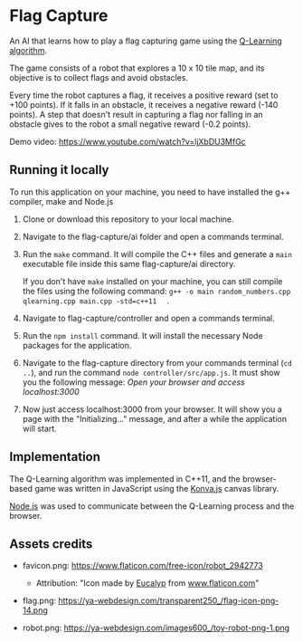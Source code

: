 # Flag Capture

An AI that learns how to play a flag capturing game using the [Q-Learning algorithm](https://en.wikipedia.org/wiki/Q-learning).

The game consists of a robot that explores a 10 x 10 tile map, and its objective is to collect flags and avoid obstacles.

Every time the robot captures a flag, it receives a positive reward (set to +100 points). If it falls in an obstacle, it receives a negative reward (-140 points). A step that doesn't result in capturing a flag nor falling in an obstacle gives to the robot a small negative reward (-0.2 points).

Demo video: https://www.youtube.com/watch?v=ljXbDU3MfGc



## Running it locally

To run this application on your machine, you need to have installed the g++ compiler, make and Node.js

1. Clone or download this repository to your local machine.

2. Navigate to the flag-capture/ai folder and open a commands terminal.

3. Run the `make` command. It will compile the C++ files and generate a `main` executable file inside this same flag-capture/ai directory.

   If you don't have `make` installed on your machine, you can still compile the files using the following command: `g++ -o main random_numbers.cpp qlearning.cpp main.cpp -std=c++11  ` .

4. Navigate to flag-capture/controller and open a commands terminal.

5. Run the `npm install` command. It will install the necessary Node packages for the application.

6. Navigate to the flag-capture directory from your commands terminal (`cd ..`), and run the command `node controller/src/app.js`. It must show you the following message: *Open your browser and access localhost:3000*

7. Now just access localhost:3000 from your browser. It will show you a page with the "Initializing..." message, and after a while the application will start.



## Implementation

The Q-Learning algorithm was implemented in C++11, and the browser-based game was written in JavaScript using the [Konva.js](https://konvajs.org/) canvas library. 

[Node.js](https://nodejs.org/) was used to communicate between the Q-Learning process and the browser.



## Assets credits

- favicon.png: https://www.flaticon.com/free-icon/robot_2942773

  - Attribution: "Icon made by [Eucalyp](https://www.flaticon.com/authors/eucalyp) from www.flaticon.com"

- flag.png: https://ya-webdesign.com/transparent250_/flag-icon-png-14.png

- robot.png: https://ya-webdesign.com/images600_/toy-robot-png-1.png

  


